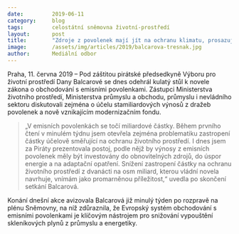 ```yaml
---
date:         2019-06-11
category:     blog
tags:         celostátní sněmovna životní-prostředí
layout:       post
title:        "Zdroje z povolenek mají jít na ochranu klimatu, prosazuje Pirátka Balcarová"
image:        /assets/img/articles/2019/balcarova-tresnak.jpg
author:       Mediální odbor
---
```

 
Praha, 11. června 2019 – Pod záštitou pirátské předsedkyně Výboru pro životní prostředí Dany Balcarové se dnes odehrál kulatý stůl k novele zákona o obchodování s emisními povolenkami. Zástupci Ministerstva životního prostředí, Ministerstva průmyslu a obchodu, průmyslu i nevládního sektoru diskutovali zejména o účelu stamiliardových výnosů z dražeb povolenek a nově vznikajícím modernizačním fondu.

> „V emisních povolenkách se točí miliardové částky. Během prvního čtení v minulém týdnu jsem otevřela zejména problematiku zastropení částky účelově směřující na ochranu životního prostředí. I dnes jsem za Piráty prezentovala postoj, podle nějž by výnosy z emisních povolenek měly být investovány do obnovitelných zdrojů, do úspor energie a na adaptační opatření. Snížení zastropení částky na ochranu životního prostředí z dvanácti na osm miliard, kterou vládní novela navrhuje, vnímám jako promarněnou příležitost,“ uvedla po skončení setkání Balcarová.

Konání dnešní akce avizovala Balcarová již minulý týden po rozpravě na plénu Sněmovny, na níž zdůraznila, že Evropský systém obchodování s emisními povolenkami je klíčovým nástrojem pro snižování vypouštění skleníkových plynů z průmyslu a energetiky.
